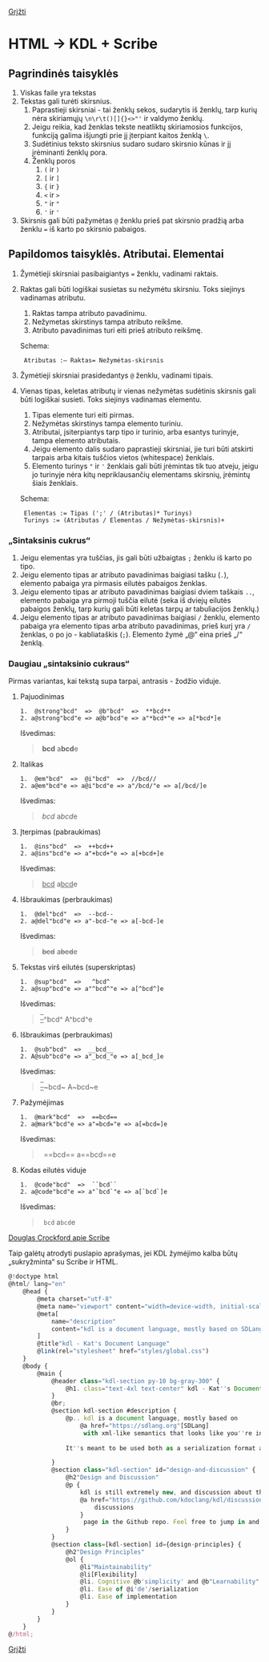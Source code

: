 <!-- markdownlint-disable-next-line MD041 -->
[Grįžti](../index-full.md)

# HTML -> KDL + Scribe

## Pagrindinės taisyklės

1. Viskas faile yra tekstas
2. Tekstas gali turėti skirsnius.
   1. Paprastieji skirsniai - tai ženklų sekos, sudarytis iš ženklų, tarp kurių nėra skiriamųjų `\n\r\t()[]{}<>"'` ir valdymo ženklų.
   2. Jeigu reikia, kad ženklas tekste neatliktų skiriamosios funkcijos, funkciją galima išjungti prie jį įterpiant kaitos ženklą `\`.
   3. Sudėtinius teksto skirsnius sudaro sudaro skirsnio kūnas ir jį įrėminanti ženklų pora.
   4. Ženklų poros
      1. `(` ir `)`
      2. `[` ir `]`
      3. `{` ir `}`
      4. `<` ir `>`
      5. `"` ir `"`
      6. `'` ir `'`
3. Skirsnis gali būti pažymėtas `@` ženklu prieš pat skirsnio pradžią arba ženklu `=` iš karto po skirsnio pabaigos.

## Papildomos taisyklės. Atributai. Elementai

1. Žymėtieji skirsniai pasibaigiantys `=` ženklu, vadinami raktais.
2. Raktas gali būti logiškai susietas su nežymėtu skirsniu. Toks siejinys vadinamas atributu.

    1. Raktas tampa atributo pavadinimu.
    2. Nežymetas skirstinys tampa atributo reikšme.
    3. Atributo pavadinimas turi eiti prieš atributo reikšmę.

    Schema:

        Atributas :– Raktas= Nežymėtas-skirsnis

3. Žymėtieji skirsniai prasidedantys `@` ženklu, vadinami tipais.
4. Vienas tipas, keletas atributų ir vienas nežymėtas sudėtinis skirsnis gali būti logiškai susieti. Toks siejinys vadinamas elementu.
    1. Tipas elemente turi eiti pirmas.
    2. Nežymėtas skirstinys tampa elemento turiniu.
    3. Atributai, įsiterpiantys tarp tipo ir turinio, arba esantys turinyje, tampa elemento atributais.
    4. Jeigu elemento dalis sudaro paprastieji skirsniai, jie turi būti atskirti tarpais arba kitais tuščios vietos (whitespace) ženklais.
    5. Elemento turinys `"` ir `'` ženklais gali būti įrėmintas tik tuo atveju, jeigu jo turinyje nėra kitų nepriklausančių elementams skirsnių, įrėmintų šiais ženklais.

    Schema:

        Elementas := Tipas (';' / (Atributas)* Turinys)
        Turinys := (Atributas / Elementas / Nežymėtas-skirsnis)+

### „Sintaksinis cukrus“

1. Jeigu elementas yra tuščias, jis gali būti užbaigtas `;` ženklu iš karto po tipo.
2. Jeigu elemento tipas ar atributo pavadinimas baigiasi tašku (`.`), elemento pabaiga yra pirmasis eilutės pabaigos ženklas.
3. Jeigu elemento tipas ar atributo pavadinimas baigiasi dviem taškais `..`, elemento pabaiga yra pirmoji tuščia eilutė (seka iš dviejų eilutės pabaigos ženklų, tarp kurių gali būti keletas tarpų ar tabuliacijos ženklų.)
4. Jeigu elemento tipas ar atributo pavadinimas baigiasi `/` ženklu, elemento pabaiga yra elemento tipas arba atributo pavadinimas, prieš kurį yra `/` ženklas, o po jo - kabliataškis (`;`). Elemento žymė „@“ eina prieš „/“ ženklą.

### Daugiau „sintaksinio cukraus“

Pirmas variantas, kai tekstą supa tarpai, antrasis - žodžio viduje.

1. Pajuodinimas

       1.  @strong"bcd"  =>  @b"bcd"  =>  **bcd** 
       2. a@strong"bcd"e => a@b"bcd"e => a"*bcd*"e => a[*bcd*]e

    Išvedimas:

    >   &nbsp;**bcd**
        a**bcd**e

2. Italikas

       1.  @em"bcd"  =>  @i"bcd"  =>  //bcd// 
       2. a@em"bcd"e => a@i"bcd"e => a"/bcd/"e => a[/bcd/]e

    Išvedimas:

    >   &nbsp;*bcd*
        a*bcd*e

3. Įterpimas (pabraukimas)

       1.  @ins"bcd"  =>  ++bcd++
       2. a@ins"bcd"e => a"+bcd+"e => a[+bcd+]e

    Išvedimas:

    >   &nbsp;<ins>bcd</ins>
        a<ins>bcd</ins>e

4. Išbraukimas (perbraukimas)

       1.  @del"bcd"  =>  --bcd--
       2. a@del"bcd"e => a"-bcd-"e => a[-bcd-]e

    Išvedimas:

    >   &nbsp;~~bcd~~
        a~~bcd~~e


5. Tekstas virš eilutės (superskriptas)

       1.  @sup"bcd"  =>   ^bcd^ 
       2. a@sup"bcd"e => a"^bcd^"e => a[^bcd^]e

    Išvedimas:

    >   <span style="text-decoration: overline underline line-through;">&ensp;</span>^bcd^
        A^bcd^e

6. Išbraukimas (perbraukimas)

       1.  @sub"bcd"  =>  __bcd__ 
       2. A@sub"bcd"e => a"_bcd_"e => a[_bcd_]e

    Išvedimas:

    >   <span style="text-decoration: overline underline line-through;">&ensp;</span>~bcd~
        A~bcd~e

7. Pažymėjimas

       1.  @mark"bcd"  =>  ==bcd== 
       2. a@mark"bcd"e => a"=bcd="e => a[=bcd=]e

    Išvedimas:

    >   &ensp;==bcd==
        a==bcd==e

8. Kodas eilutės viduje

       1.  @code"bcd"  =>  ``bcd``
       2. a@code"bcd"e => a"`bcd`"e => a[`bcd`]e

    Išvedimas:

    >   &ensp;`bcd`
        a`bcd`e

[Douglas Crockford apie Scribe](https://nofluffjuststuff.com/blog/douglas_crockford/2007/06/scribe)

Taip galėtų atrodyti puslapio aprašymas, jei KDL žymėjimo kalba būtų „sukryžminta“ su Scribe ir HTML.

```js
@!doctype html
@html/ lang="en"
    @head {
        @meta charset="utf-8"
        @meta name="viewport" content="width=device-width, initial-scale=1.0"
        @meta[
            name="description"
            content="kdl is a document language, mostly based on SDLang, with xml-like semantics that looks like you're invoking a bunch of CLI commands!"
        ]
        @title"kdl - Kat's Document Language"
        @link(rel="stylesheet" href="styles/global.css")
    }
    @body {
        @main {
            @header class="kdl-section py-10 bg-gray-300" {
                @h1. class="text-4xl text-center" kdl - Kat''s Document Language
            }
            @br;
            @section kdl-section #description {
                @p.. kdl is a document language, mostly based on 
                    @a href="https://sdlang.org"[SDLang]
                     with xml-like semantics that looks like you''re invoking a bunch of CLI commands
                
                It''s meant to be used both as a serialization format and a configuration language, and is relatively light on syntax compared to XML.

            }
            @section class="kdl-section" id="design-and-discussion" {
                @h2"Design and Discussion"
                @p {
                    kdl is still extremely new, and discussion about the format should happen over on the 
                    @a href="https://github.com/kdoclang/kdl/discussions" {
                        discussions
                    }
                     page in the Github repo. Feel free to jump in and give us your 2 cents!
                }
            }
            @section class=[kdl-section] id={design-principles} {
                @h2"Design Principles"
                @ol {
                    @li"Maintainability"
                    @li[Flexibility]
                    @li. Cognitive @b'simplicity' and @b"Learnability"
                    @li. Ease of @i'de'/serialization
                    @li. Ease of implementation
                }
            }
        }
    }
@/html;
```

[Grįžti](../index-full.md)
